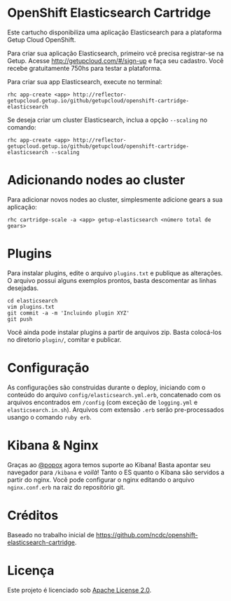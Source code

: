 OpenShift Elasticsearch Cartridge
=================================
Este cartucho disponibiliza uma aplicação Elasticsearch para a plataforma Getup Cloud OpenShift.

Para criar sua aplicação Elasticsearch, primeiro vcê precisa registrar-se na Getup.
Acesse http://getupcloud.com/#/sign-up e faça seu cadastro.
Você recebe gratuitamente 750hs para testar a plataforma.

Para criar sua app Elasticsearch, execute no terminal:

    rhc app-create <app> http://reflector-getupcloud.getup.io/github/getupcloud/openshift-cartridge-elasticsearch

Se deseja criar um cluster Elasticsearch, inclua a opção `--scaling` no comando:

    rhc app-create <app> http://reflector-getupcloud.getup.io/github/getupcloud/openshift-cartridge-elasticsearch --scaling

Adicionando nodes ao cluster
============================
Para adicionar novos nodes ao cluster, simplesmente adicione gears a sua aplicação:

    rhc cartridge-scale -a <app> getup-elasticsearch <número total de gears>

Plugins
=======
Para instalar plugins, edite o arquivo `plugins.txt` e publique as alterações. O arquivo possui alguns exemplos prontos, basta descomentar as linhas desejadas.

    cd elasticsearch
    vim plugins.txt
    git commit -a -m 'Incluindo plugin XYZ'
    git push

Você ainda pode instalar plugins a partir de arquivos zip. Basta colocá-los no diretorio `plugin/`, comitar e publicar.

Configuração
============
As configurações são construidas durante o deploy, iniciando com o conteúdo do arquivo `config/elasticsearch.yml.erb`, concatenado com os arquivos encontrados em `/config` (com exceção de `logging.yml` e `elasticsearch.in.sh`). Arquivos com extensão `.erb` serão pre-processados usango o comando `ruby erb`.

Kibana & Nginx
==============
Graças ao [@popox](https://github.com/popox) agora temos suporte ao Kibana! Basta apontar seu navegador para `/kibana` e _voilà_! Tanto o ES quanto o Kibana são servidos a partir do nginx. Você pode configurar o nginx editando o arquivo `nginx.conf.erb` na raiz do repositório git.

Créditos
========
Baseado no trabalho inicial de https://github.com/ncdc/openshift-elasticsearch-cartridge.

Licença
=======
Este projeto é licenciado sob [Apache License 2.0](http://www.apache.org/licenses/LICENSE-2.0.html).
